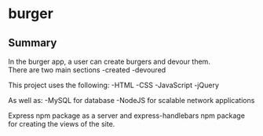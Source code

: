 # burger

## Summary
In the burger app, a user can create burgers and devour them.  
There are two main sections
-created
-devoured

This project uses the following:
-HTML 
-CSS 
-JavaScript 
-jQuery

As well as: 
-MySQL for database 
-NodeJS for scalable network applications

Express npm package as a server and express-handlebars npm package for creating the views of the site.
